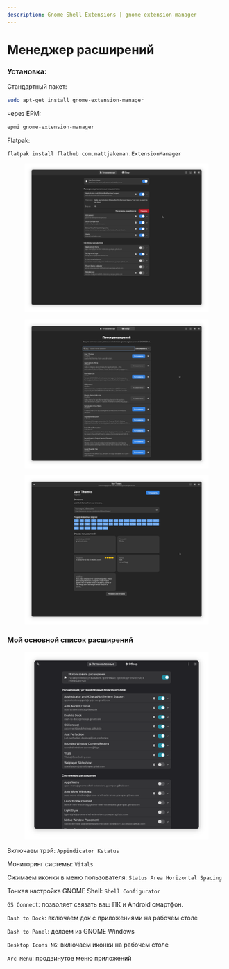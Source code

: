```yaml
---
description: Gnome Shell Extensions | gnome-extension-manager
---
```


# Менеджер расширений

### Установка:

Стандартный пакет:

```bash
sudo apt-get install gnome-extension-manager
```

через EPM:

```bash
epmi gnome-extension-manager
```

Flatpak:

```bash
flatpak install flathub com.mattjakeman.ExtensionManager
```

<div><figure><img src="../.gitbook/assets/Снимок экрана от 2022-10-29 13-14-25.png" alt=""><figcaption></figcaption></figure> <figure><img src="../.gitbook/assets/Снимок экрана от 2022-10-29 13-14-31.png" alt=""><figcaption></figcaption></figure> <figure><img src="../.gitbook/assets/Снимок экрана от 2022-10-29 13-14-37.png" alt=""><figcaption></figcaption></figure></div>

### Мой основной список расширений

<figure><img src="../.gitbook/assets/image (1).png" alt=""><figcaption></figcaption></figure>

Включаем трэй: `Appindicator Kstatus`&#x20;

Мониторинг системы: `Vitals`&#x20;

Сжимаем иконки в меню пользователя: `Status Area Horizontal Spacing`&#x20;

Тонкая настройка GNOME Shell: `Shell Configurator`&#x20;

`GS Connect`: позволяет связать ваш ПК и Android смартфон.

`Dash to Dock`: включаем док с приложениями на рабочем столе&#x20;

`Dash to Panel`: делаем из GNOME Windows&#x20;

`Desktop Icons NG`: включаем иконки на рабочем столе&#x20;

`Arc Menu`: продвинутое меню приложений
